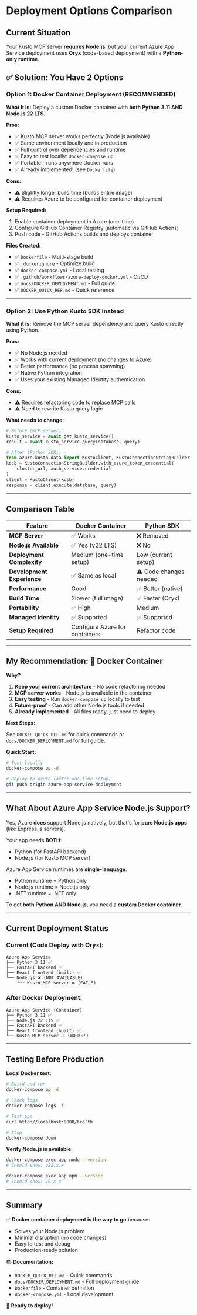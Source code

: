 # Deployment Options Comparison

## Current Situation

Your Kusto MCP server **requires Node.js**, but your current Azure App Service deployment uses **Oryx** (code-based deployment) with a **Python-only runtime**.

## ✅ Solution: You Have 2 Options

### Option 1: Docker Container Deployment (RECOMMENDED)

**What it is:** Deploy a custom Docker container with **both Python 3.11 AND Node.js 22 LTS**.

**Pros:**
- ✅ Kusto MCP server works perfectly (Node.js available)
- ✅ Same environment locally and in production
- ✅ Full control over dependencies and runtime
- ✅ Easy to test locally: `docker-compose up`
- ✅ Portable - runs anywhere Docker runs
- ✅ Already implemented! (see `Dockerfile`)

**Cons:**
- ⚠️ Slightly longer build time (builds entire image)
- ⚠️ Requires Azure to be configured for container deployment

**Setup Required:**
1. Enable container deployment in Azure (one-time)
2. Configure GitHub Container Registry (automatic via GitHub Actions)
3. Push code - GitHub Actions builds and deploys container

**Files Created:**
- ✅ `Dockerfile` - Multi-stage build
- ✅ `.dockerignore` - Optimize build
- ✅ `docker-compose.yml` - Local testing
- ✅ `.github/workflows/azure-deploy-docker.yml` - CI/CD
- ✅ `docs/DOCKER_DEPLOYMENT.md` - Full guide
- ✅ `DOCKER_QUICK_REF.md` - Quick reference

---

### Option 2: Use Python Kusto SDK Instead

**What it is:** Remove the MCP server dependency and query Kusto directly using Python.

**Pros:**
- ✅ No Node.js needed
- ✅ Works with current deployment (no changes to Azure)
- ✅ Better performance (no process spawning)
- ✅ Native Python integration
- ✅ Uses your existing Managed Identity authentication

**Cons:**
- ⚠️ Requires refactoring code to replace MCP calls
- ⚠️ Need to rewrite Kusto query logic

**What needs to change:**
```python
# Before (MCP server):
kusto_service = await get_kusto_service()
result = await kusto_service.query(database, query)

# After (Python SDK):
from azure.kusto.data import KustoClient, KustoConnectionStringBuilder
kcsb = KustoConnectionStringBuilder.with_azure_token_credential(
    cluster_url, auth_service.credential
)
client = KustoClient(kcsb)
response = client.execute(database, query)
```

---

## Comparison Table

| Feature | Docker Container | Python SDK |
|---------|------------------|------------|
| **MCP Server** | ✅ Works | ❌ Removed |
| **Node.js Available** | ✅ Yes (v22 LTS) | ❌ No |
| **Deployment Complexity** | Medium (one-time setup) | Low (current setup) |
| **Development Experience** | ✅ Same as local | ⚠️ Code changes needed |
| **Performance** | Good | ✅ Better (native) |
| **Build Time** | Slower (full image) | ✅ Faster (Oryx) |
| **Portability** | ✅ High | Medium |
| **Managed Identity** | ✅ Supported | ✅ Supported |
| **Setup Required** | Configure Azure for containers | Refactor code |

---

## My Recommendation: 🐳 Docker Container

**Why?**

1. **Keep your current architecture** - No code refactoring needed
2. **MCP server works** - Node.js is available in the container
3. **Easy testing** - Run `docker-compose up` locally to test
4. **Future-proof** - Can add other Node.js tools if needed
5. **Already implemented** - All files ready, just need to deploy

**Next Steps:**

See `DOCKER_QUICK_REF.md` for quick commands or `docs/DOCKER_DEPLOYMENT.md` for full guide.

**Quick Start:**
```bash
# Test locally
docker-compose up -d

# Deploy to Azure (after one-time setup)
git push origin azure-app-service-deployment
```

---

## What About Azure App Service Node.js Support?

Yes, Azure **does** support Node.js natively, but that's for **pure Node.js apps** (like Express.js servers).

Your app needs **BOTH**:
- Python (for FastAPI backend)
- Node.js (for Kusto MCP server)

Azure App Service runtimes are **single-language**:
- Python runtime = Python only
- Node.js runtime = Node.js only
- .NET runtime = .NET only

To get **both Python AND Node.js**, you need a **custom Docker container**.

---

## Current Deployment Status

### Current (Code Deploy with Oryx):
```
Azure App Service
├── Python 3.11 ✅
├── FastAPI backend ✅
├── React frontend (built) ✅
└── Node.js ❌ (NOT AVAILABLE)
    └── Kusto MCP server ❌ (FAILS)
```

### After Docker Deployment:
```
Azure App Service (Container)
├── Python 3.11 ✅
├── Node.js 22 LTS ✅
├── FastAPI backend ✅
├── React frontend (built) ✅
└── Kusto MCP server ✅ (WORKS!)
```

---

## Testing Before Production

**Local Docker test:**
```bash
# Build and run
docker-compose up -d

# Check logs
docker-compose logs -f

# Test app
curl http://localhost:8000/health

# Stop
docker-compose down
```

**Verify Node.js is available:**
```bash
docker-compose exec app node --version
# Should show: v22.x.x

docker-compose exec app npm --version
# Should show: 10.x.x
```

---

## Summary

✅ **Docker container deployment is the way to go** because:
- Solves your Node.js problem
- Minimal disruption (no code changes)
- Easy to test and debug
- Production-ready solution

📚 **Documentation:**
- `DOCKER_QUICK_REF.md` - Quick commands
- `docs/DOCKER_DEPLOYMENT.md` - Full deployment guide
- `Dockerfile` - Container definition
- `docker-compose.yml` - Local development

🚀 **Ready to deploy!**
